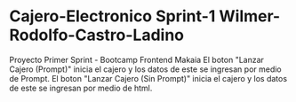 # Cajero-Electronico Sprint-1 Wilmer-Rodolfo-Castro-Ladino
Proyecto Primer Sprint - Bootcamp Frontend Makaia
El boton "Lanzar Cajero (Prompt)" inicia el cajero y los datos de este se ingresan por medio de Prompt.
El boton "Lanzar Cajero (Sin Prompt)" inicia el cajero y los datos de este se ingresan por medio de html.
